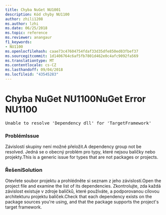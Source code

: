 ```yaml
---
title: Chyba NuGet NU1001
description: Kód chyby NU1100
author: zhili1208
ms.author: lzhi
ms.date: 06/25/2018
ms.topic: reference
ms.reviewer: anangaur
f1_keywords:
- NU1100
ms.openlocfilehash: caae73c47604754fdaf33d35dfe850ed03fbef37
ms.sourcegitcommit: 1d1406764c6af5fb7801d462e0c4afc9092fa569
ms.translationtype: MT
ms.contentlocale: cs-CZ
ms.lasthandoff: 09/04/2018
ms.locfileid: "43545283"
---
```

# <a name="nuget-error-nu1100"></a><span data-ttu-id="d7a74-103">Chyba NuGet NU1100</span><span class="sxs-lookup"><span data-stu-id="d7a74-103">NuGet Error NU1100</span></span>

<pre>Unable to resolve 'Dependency dll' for 'TargetFramework'</pre>

### <a name="issue"></a><span data-ttu-id="d7a74-104">Problém</span><span class="sxs-lookup"><span data-stu-id="d7a74-104">Issue</span></span>
<span data-ttu-id="d7a74-105">Závislostí skupiny není možné přeložit.</span><span class="sxs-lookup"><span data-stu-id="d7a74-105">A dependency group not be resolved.</span></span> <span data-ttu-id="d7a74-106">Jedná se o obecný problém pro typy, které nejsou balíčky nebo projekty.</span><span class="sxs-lookup"><span data-stu-id="d7a74-106">This is a generic issue for types that are not packages or projects.</span></span>

### <a name="solution"></a><span data-ttu-id="d7a74-107">Řešení</span><span class="sxs-lookup"><span data-stu-id="d7a74-107">Solution</span></span>
<span data-ttu-id="d7a74-108">Otevřete soubor projektu a prohlédněte si seznam z jeho závislostí.</span><span class="sxs-lookup"><span data-stu-id="d7a74-108">Open the project file and examine the list of its dependencies.</span></span> <span data-ttu-id="d7a74-109">Zkontrolujte, zda každá závislost existuje v zdroje balíčků, které používáte, a podporovanou cílovou architekturu projektu balíček.</span><span class="sxs-lookup"><span data-stu-id="d7a74-109">Check that each dependency exists on the package sources you're using, and that the package supports the project's target framework.</span></span>